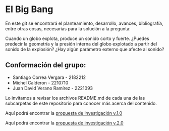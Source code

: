 # El Big Bang
En este git se encontrará el planteamiento, desarrollo, avances, bibliografía, entre otras cosas, necesarias para la solución a la pregunta:

Cuando un globo explota, produce un sonido corto y fuerte. ¿Puedes predecir la geometría y la presión interna del globo explotado a partir del sonido de la explosión? ¿Hay algún parámetro externo que afecte al sonido?

## Conformación del grupo:
- Santiago Correa Vergara - 2182212
- Michel Calderon - 2210710
- Juan David Verano Ramírez - 2221093
 
Lo invitamos a revisar los archivos README.md de cada una de las subcarpetas de este repositorio para conocer más acerca del contenido.

Aquí podrá encontrar la [propuesta de investigación v.1.0](https://www.overleaf.com/read/pvqxhqzhzsnr#880a32)

Aquí podrá encontrar la [propuesta de investigación v.2.0](https://es.overleaf.com/read/qhtjtbmpcmdq#cec5fc)


